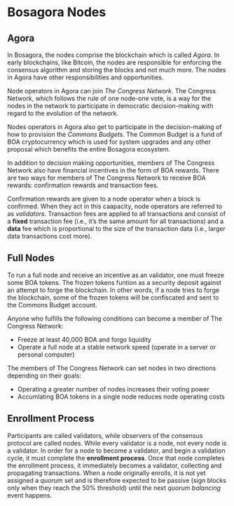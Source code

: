 # Bosagora Nodes

## Agora

In Bosagora, the nodes comprise the blockchain which is called *Agora*. In early blockchains, like Bitcoin, the nodes are responsible for enforcing the consensus algorithm and storing the blocks and not much more. The nodes in Agora have other responsibilities and opportunities.

Node operators in Agora can join *The Congress Network*. The Congress Network, which follows the rule of one node-one vote, is a way for the nodes in the network to participate in democratic decision-making with regard to the evolution of the network.

Nodes operators in Agora also get to participate in the decision-making of how to provision the *Commons Budgets*. The Common Budget is a fund of BOA cryptocurrency which is used for system upgrades and any other proposal which benefits the entire Bosagora ecosystem.

In addition to decision making opportunities, members of The Congress Network also have financial incentives in the form of BOA rewards. There are two ways for members of The Congress Network to receive BOA rewards: confirmation rewards and transaction fees.

Confirmation rewards are given to a node operator when a block is confirmed. When they act in this caapacity, node operators are referred to as *validators*. Transaction fees are applied to all transactions and consist of a **fixed** transaction fee (i.e., it’s the same amount for all transactions) and a **data** fee which is proportional to the size of the transaction data (i.e., larger data transactions cost more).

## Full Nodes

To run a full node and receive an incentive as an validator, one must freeze some BOA tokens. The frozen tokens funtion as a security deposit against an attempt to forge the blockchain. In other words, if a node tries to forge the blockchain, some of the frozen tokens will be confiscated and sent to the Commons Budget account.

Anyone who fulfills the following conditions can become a member of The Congress Network:

+ Freeze at least 40,000 BOA and forgo liquidity
+ Operate a full node at a stable network speed (operate in a server or personal computer)

The members of The Congress Network can set nodes in two directions depending on their goals: 

+ Operating a greater number of nodes increases their voting power
+ Accumlating BOA tokens in a single node reduces node operating costs

## Enrollment Process

Participants are called validators, while observers of the consensus protocol are called nodes. While every validator is a node, not every node is a validator. In order for a node to become a validator, and begin a validation cycle, it must complete the **enrollment process**. Once that node completes the enrollment process, it immediately becomes a validator, collecting and propagating transactions. When a node originally enrolls, it is not yet assigned a *quorum* set and is therefore expected to be passive (sign blocks only when they reach the 50% threshold) until the next *quorum balancing* event happens.
